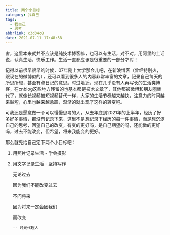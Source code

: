 ```yaml
---
title: 两个小目标
category: 我自己
tags:
  - 我自己
  - 思考
abbrlink: c3d34c8
date: 2021-07-11 17:48:38
---
```

害，这里本来就并不应该是纯技术博客嘛，也可以有生活，对不对，用阿里的土话说，认真生活，快乐工作。生活一直都应该是很重要的一部分才对！
<!--more-->
记得以前很早很早的时候，07年刚上大学那会儿吧，在新浪博客（曾经特别火，跟现在的微博似的），还可以看到很多人的内容非常丰富的文章，记录自己每天的所思所想，甚至有点日记的意思。时过境迁，现在几乎没有人再写长的生活类博客，在cnblog这些地方残留的也基本都是技术文章了，其他都被微博和朋友圈替代了，就像长视频被短视频替代一样，大家的生活节奏越来越快，注意力的时间越来越短，心里也越来越急躁，渐渐的就出现了这样的转变吧。

可我还是愿意做一个可以慢慢思考的人，从去年底到2021年的上半年，经历了好多好多事情，都没有记录下来，这里不是想记录下经历的每一件事情，而是想沉淀自己的思考，回望自己的改变，有变的更好吗，是自己期望的吗，还能做的更好吗，过去不能改变，但希望，将来我能变的更好。

那么就先给自己定下两个小目标吧：
1. 用照片记录生活 - 学会摄影
2. 用文字记录生活 - 坚持写作



    无论过去

    因为我们不能改变过去

    不问将来

    因为将来一定会因我们
    
    而改变

       -- 时光代理人